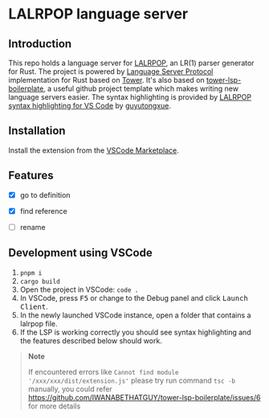 # LALRPOP language server

## Introduction
This repo holds a language server for [LALRPOP](https://github.com/lalrpop/lalrpop), an LR(1) parser generator for Rust.
The project is powered by [Language Server Protocol](https://microsoft.github.io/language-server-protocol) implementation for Rust based on [Tower](https://github.com/tower-rs/tower).
It's also based on [tower-lsp-boilerplate](https://github.com/IWANABETHATGUY/tower-lsp-boilerplate), a useful github project template which makes writing new language servers easier.
The syntax highlighting is provided by [LALRPOP syntax highlighting for VS Code](https://github.com/guyutongxue/VSC_LalrpopHighlight?tab=readme-ov-file) by [guyutongxue](https://github.com/guyutongxue).

## Installation
Install the extension from the [VSCode Marketplace](https://marketplace.visualstudio.com/items?itemName=LitiaEeloo.lalrpop-language-server).

## Features

<!-- - [ ] InlayHint for LiteralType

- [ ] semantic token   
make sure your semantic token is enabled, you could enable your `semantic token` by
adding this line  to your `settings.json`
```json
{
 "editor.semanticHighlighting.enabled": true,
}
```

- [ ] syntactic error diagnostic

- [ ] code completion -->

- [x] go to definition

- [x] find reference

- [ ] rename

## Development using VSCode
1. `pnpm i`
2. `cargo build`
3. Open the project in VSCode: `code .`
4. In VSCode, press <kbd>F5</kbd> or change to the Debug panel and click <kbd>Launch Client</kbd>.
5. In the newly launched VSCode instance, open a folder that contains a lalrpop file.
6. If the LSP is working correctly you should see syntax highlighting and the features described below should work.
> **Note**  
> 
> If encountered errors like `Cannot find module '/xxx/xxx/dist/extension.js'`
> please try run command `tsc -b` manually, you could refer https://github.com/IWANABETHATGUY/tower-lsp-boilerplate/issues/6 for more details





